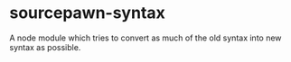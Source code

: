 # sourcepawn-syntax
A node module which tries to convert as much of the old syntax into new syntax as possible.
